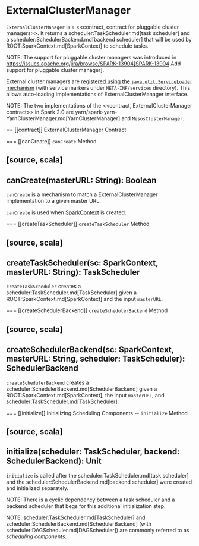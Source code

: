 # ExternalClusterManager

`ExternalClusterManager` is a <<contract, contract for pluggable cluster managers>>. It returns a scheduler:TaskScheduler.md[task scheduler] and a scheduler:SchedulerBackend.md[backend scheduler] that will be used by ROOT:SparkContext.md[SparkContext] to schedule tasks.

NOTE: The support for pluggable cluster managers was introduced in https://issues.apache.org/jira/browse/SPARK-13904[SPARK-13904 Add support for pluggable cluster manager].

External cluster managers are [registered using the `java.util.ServiceLoader` mechanism](../SparkContext-creating-instance-internals.md#getClusterManager) (with service markers under `META-INF/services` directory). This allows auto-loading implementations of ExternalClusterManager interface.

NOTE: The two implementations of the <<contract, ExternalClusterManager contract>> in Spark 2.0 are yarn/spark-yarn-YarnClusterManager.md[YarnClusterManager] and `MesosClusterManager`.

== [[contract]] ExternalClusterManager Contract

=== [[canCreate]] `canCreate` Method

[source, scala]
----
canCreate(masterURL: String): Boolean
----

`canCreate` is a mechanism to match a ExternalClusterManager implementation to a given master URL.

`canCreate` is used when [SparkContext](../SparkContext) is created.

=== [[createTaskScheduler]] `createTaskScheduler` Method

[source, scala]
----
createTaskScheduler(sc: SparkContext, masterURL: String): TaskScheduler
----

`createTaskScheduler` creates a scheduler:TaskScheduler.md[TaskScheduler] given a ROOT:SparkContext.md[SparkContext] and the input `masterURL`.

=== [[createSchedulerBackend]] `createSchedulerBackend` Method

[source, scala]
----
createSchedulerBackend(sc: SparkContext,
  masterURL: String,
  scheduler: TaskScheduler): SchedulerBackend
----

`createSchedulerBackend` creates a scheduler:SchedulerBackend.md[SchedulerBackend] given a ROOT:SparkContext.md[SparkContext], the input `masterURL`, and scheduler:TaskScheduler.md[TaskScheduler].

=== [[initialize]] Initializing Scheduling Components -- `initialize` Method

[source, scala]
----
initialize(scheduler: TaskScheduler, backend: SchedulerBackend): Unit
----

`initialize` is called after the scheduler:TaskScheduler.md[task scheduler] and the scheduler:SchedulerBackend.md[backend scheduler] were created and initialized separately.

NOTE: There is a cyclic dependency between a task scheduler and a backend scheduler that begs for this additional initialization step.

NOTE: scheduler:TaskScheduler.md[TaskScheduler] and scheduler:SchedulerBackend.md[SchedulerBackend] (with scheduler:DAGScheduler.md[DAGScheduler]) are commonly referred to as *scheduling components*.
